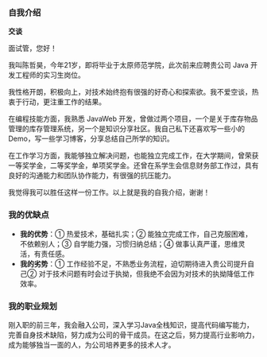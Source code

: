 ### 自我介绍

**交谈**

面试管，您好！

我叫陈哲昊，今年21岁，即将毕业于太原师范学院，此次前来应聘贵公司 Java 开发工程师的实习生岗位。

我性格开朗，积极向上，对技术始终抱有很强的好奇心和探索欲。我不爱空谈，热衷于行动，更注重工作的结果。

在编程技能方面，我熟悉 JavaWeb 开发，曾做过两个项目，一个是关于库存物品管理的库存管理系统，另一个是知识分享社区。我自己私下还喜欢写一些小的 Demo，写一些学习博客，分享总结自己所学的知识。

在工作学习方面，我能够独立解决问题，也能独立完成工作，在大学期间，曾荣获一等奖学金，二等奖学金，单项奖学金。还曾在系学生会信息财务部工作过，具有良好的沟通能力和团队协作能力，有很强的抗压能力。

我觉得我可以胜任这样一份工作。以上就是我的自我介绍，谢谢！

### 我的优缺点

- **我的优势**：① 热爱技术，基础扎实；② 能独立完成工作，自己克服困难，不依赖别人；③ 自学能力强，习惯归纳总结；④ 做事认真严谨，思维灵活，有责任感。
- **我的劣势**：① 工作经验不足，不熟悉业务流程，迫切期待进入贵公司提升自己② 对于技术问题有时会过于执拗，但我绝不会因为对技术的执拗降低工作效率。

### 我的职业规划

刚入职的前三年，我会融入公司，深入学习Java全栈知识，提高代码编写能力，完善自身技术缺陷，努力成为公司的骨干成员。在这之后，努力提高行业影响力，成为能够独当一面的人，为公司培养更多的技术人才。



